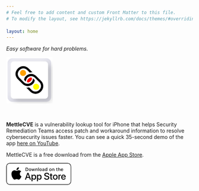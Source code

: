 ```yaml
---
# Feel free to add content and custom Front Matter to this file.
# To modify the layout, see https://jekyllrb.com/docs/themes/#overriding-theme-defaults

layout: home
---
```


*Easy software for hard problems.*

[<img src="/images/MettleCVE-150x150px.png" title="WebMettle Systems logo" height="25%" width="25%">](https://apps.apple.com/us/app/mettlecve/id1555613958)

<br>

**MettleCVE** is a vulnerability lookup tool for iPhone that helps Security Remediation Teams access
patch and workaround information to resolve cybersecurity issues faster. You can see a quick 35-second
demo of the app [here on YouTube][MettleCVEYouTubeDemoURL].

MettleCVE is a free download from the [Apple App Store][MettleCVEAppURL].

[<img src="images/Download_on_the_App_Store_Badge_US-UK_RGB_wht_092917.svg" title="Goto the Apple App Store..." height="35%" width="35%">](https://apps.apple.com/us/app/mettlecve/id1555613958)

[MettleCVEYouTubeDemoURL]: https://www.youtube.com/watch?v=1yEPwOJVhMo
[MettleCVEAppURL]: https://apps.apple.com/us/app/mettlecve/id1555613958
